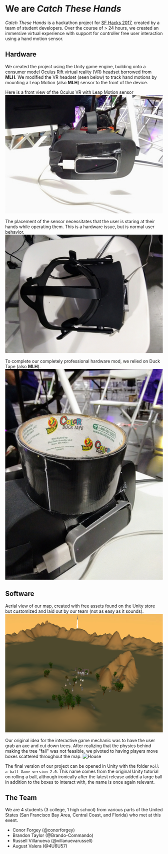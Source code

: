 # We are *Catch These Hands*

*Catch These Hands* is a hackathon project for [SF Hacks
2017](https://sfhacks.io), created by a team of student developers. Over the
course of > 24 hours, we created an immersive virtual experience with support
for controller free user interaction using a hand motion sensor.

## Hardware

We created the project using the Unity game engine, building onto a consumer
model Oculus Rift virtual reality (VR) headset borrowed from **MLH**. We
modified the VR headset (seen below) to track hand motions by mounting a Leap
Motion (also **MLH**) sensor to the front of the device.

Here is a front view of the Oculus VR with Leap Motion sensor
![Front View](static/oculus_front.jpg)

The placement of the sensor necessitates that the user is staring at their hands
while operating them. This is a hardware issue, but is normal user behavior.
![Top View](static/oculus_top.jpg)

To complete our completely professional hardware mod, we relied on Duck Tape
(also **MLH**).
![Tape](static/oculus_tape.jpg)

## Software

Aerial view of our map, created with free assets found on the Unity store but
customized and laid out by our team (not as easy as it sounds).
![Aerial](static/unity_aerial.png)

Our original idea for the interactive game mechanic was to have the user grab an
axe and cut down trees. After realizing that the physics behind making the tree
"fall" was not feasible, we pivoted to having players move boxes scattered
throughout the map.
![House](static/unity_static.png)

The final version of our project can be opened in Unity with the folder `Roll a
ball Game version 2.0`. This name comes from the original Unity tutorial on
rolling a ball, although ironically after the latest release added a large ball
in addition to the boxes to interact with, the name is once again relevant.

## The Team

We are 4 students (3 college, 1 high school) from various parts of the United
States (San Francisco Bay Area, Central Coast, and Florida) who met at this
event.

- Conor Forgey (@conorforgey)
- Brandon Taylor (@Brando-Commando)
- Russell Villanueva (@villanuevarussell)
- August Valera (@4U6U57)
